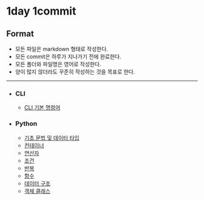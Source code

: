 # 1day 1commit

## Format
- 모든 파일은 markdown 형태로 작성한다.
- 모든 commit은 하루가 지나가기 전에 완료한다.
- 모든 폴더와 파일명은 영어로 작성한다.
- 양이 많지 않더라도 꾸준히 작성하는 것을 목표로 한다.

___
- ### CLI
  - [CLI 기본 명령어](https://github.com/hw1004/1day1commit/blob/main/CLI/gui_and_cli.md)

- ### Python
  - [기초 문법 및 데이터 타입](https://github.com/hw1004/1day1commit/blob/main/python/basic_syntax_and_datatype.md)
  - [컨테이너](https://github.com/hw1004/1day1commit/blob/main/python/container.md)
  - [연산자](https://github.com/hw1004/1day1commit/blob/main/python/operator.md)
  - [조건](https://github.com/hw1004/1day1commit/blob/main/python/conditional_statement.md)
  - [반복](https://github.com/hw1004/1day1commit/blob/main/python/loop_statement.md)
  - [함수](https://github.com/hw1004/1day1commit/blob/main/python/function.md)
  - [데이터 구조](https://github.com/hw1004/1day1commit/blob/main/python/data_structure.md)
  - [객체 클래스](https://github.com/hw1004/1day1commit/blob/main/python/oop.md)


  
